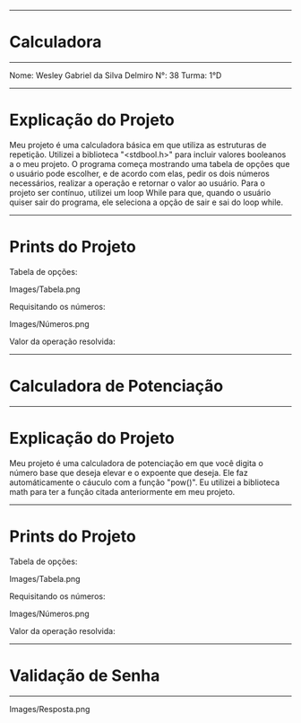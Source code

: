 ----------------------------------------------------------------
# Calculadora

----------------------------------------------------------------

Nome: Wesley Gabriel da Silva Delmiro
N°: 38
Turma: 1°D

----------------------------------------------------------------

# Explicação do Projeto

  Meu projeto é uma calculadora básica em que utiliza as estruturas de repetição. Utilizei a biblioteca "<stdbool.h>" para 
incluir valores booleanos a o meu projeto. 
  O programa começa mostrando uma tabela de opções que o usuário pode escolher, e de acordo com elas, pedir os dois números
necessários, realizar a operação e retornar o valor ao usuário. Para o projeto ser contínuo, utilizei um loop While para que,
quando o usuário quiser sair do programa, ele seleciona a opção de sair e sai do loop while.

----------------------------------------------------------------

# Prints do Projeto

Tabela de opções: 

Images/Tabela.png

Requisitando os números: 

Images/Números.png

Valor da operação resolvida: 

----------------------------------------------------------------
# Calculadora de Potenciação

----------------------------------------------------------------

# Explicação do Projeto

  Meu projeto é uma calculadora de potenciação em que você digita o número base que deseja elevar e o expoente que deseja. 
Ele faz automáticamente o cáuculo com a função "pow()".
  Eu utilizei a biblioteca math para ter a função citada anteriormente em meu projeto.

----------------------------------------------------------------

# Prints do Projeto

Tabela de opções: 

Images/Tabela.png

Requisitando os números: 

Images/Números.png

Valor da operação resolvida: 

----------------------------------------------------------------
# Validação de Senha

----------------------------------------------------------------



Images/Resposta.png

